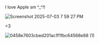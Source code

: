 I love Apple sm ^_^!!

![Screenshot 2025-07-03 7 59 27 PM](https://github.com/user-attachments/assets/e4ef15c1-3439-485f-9c85-0ac4a1c219f3)

<3

![0458e7603cbed201ac1f1fbc64568e88 (1)](https://github.com/user-attachments/assets/5476793f-83b4-42ad-b368-1bb36a9148f4)
